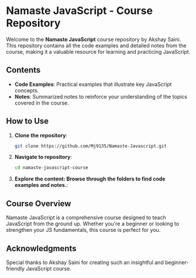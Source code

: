 # Namaste JavaScript - Course Repository

Welcome to the **Namaste JavaScript** course repository by Akshay Saini. This repository contains all the code examples and detailed notes from the course, making it a valuable resource for learning and practicing JavaScript.

## Contents

- **Code Examples**: Practical examples that illustrate key JavaScript concepts.
- **Notes**: Summarized notes to reinforce your understanding of the topics covered in the course.

## How to Use

1. **Clone the repository**:
   ```bash
   git clone https://github.com/Mj9135/Namaste-Javascript.git
2. **Navigate to  repository**:
   ```bash
   cd namaste-javascript-course
3. **Explore the content: Browse through the folders to find code examples and notes.**:

## Course Overview
Namaste JavaScript is a comprehensive course designed to teach JavaScript from the ground up. Whether you're a beginner or looking to strengthen your JS fundamentals, this course is perfect for you.

## Acknowledgments
Special thanks to Akshay Saini for creating such an insightful and beginner-friendly JavaScript course.
